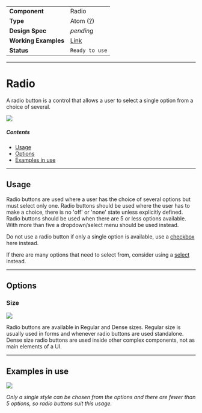 |                      |                                                              |
| -------------------- | ------------------------------------------------------------ |
| **Component**        | Radio                                                        |
| **Type**             | Atom ([?](http://atomicdesign.bradfrost.com/chapter-2/))     |
| **Design Spec**      | _pending_                                                    |
| **Working Examples** | [Link](https://ui.dhis2.nu/demo/?path=/story/forms-radio-radio--default) |
| **Status**           | `Ready to use`                                               |

---

# Radio

A radio button is a control that allows a user to select a single option from a choice of several.

![](../images/radio.png)

##### Contents

- [Usage](#usage)
- [Options](#options)
- [Examples in use](#examples-in-use)

---

## Usage

Radio buttons are used where a user has the choice of several options but must select only one. Radio buttons should be used where the user has to make a choice, there is no 'off' or 'none' state unless explicitly defined. Radio buttons should be used when there are 5 or less options available. With more than five a dropdown/select menu should be used instead.

Do not use a radio button if only a single option is available, use a [checkbox](checkbox.md) here instead.

If there are many options that need to select from, consider using a [select](../molecules/select.md) instead.

---

## Options

### Size

![](../images/radio-size.png)

Radio buttons are available in Regular and Dense sizes. Regular size is usually used in forms and whenever radio buttons are used standalone. Dense size radio buttons are used inside other complex components, not as main elements of a UI.

---

## Examples in use

![](../images/radio-example.jpg)

_Only a single style can be chosen from the options and there are fewer than 5 options, so radio buttons suit this usage._
